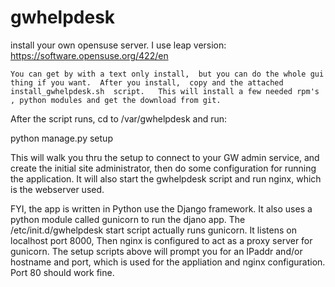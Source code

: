 # gwhelpdesk

install your own opensuse server.   I use leap version:   https://software.opensuse.org/422/en

    You can get by with a text only install,  but you can do the whole gui thing if you want.  After you install,  copy and the attached   install_gwhelpdesk.sh  script.   This will install a few needed rpm's , python modules and get the download from git.

After the script runs, cd to /var/gwhelpdesk and run:

python manage.py setup

This will walk you thru the setup to connect to your GW admin service, and create the initial site administrator, then do some configuration for running the application.   It will also start the gwhelpdesk script and run nginx, which is the webserver used.

FYI,  the app is written in Python use the Django framework.  It also uses a python module called gunicorn to run the djano app.  The /etc/init.d/gwhelpdesk start script actually runs gunicorn.  It listens on localhost port 8000,  Then nginx is configured to act as a proxy server for gunicorn.    The setup scripts above will prompt you for an IPaddr and/or hostname and port, which is used for the appliation and nginx configuration.  Port 80 should work fine.  

